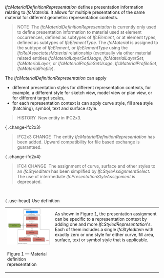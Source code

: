 ﻿_IfcMaterialDefinitionRepresentation_ defines presentation information relating to _IfcMaterial_. It allows for multiple presentations of the same material for different geometric representation contexts.

> NOTE&nbsp; The _IfcMaterialDefinitionRepresentation_ is currently only used to define presentation information to material used at element occurrences, defined as subtypes of _IfcElement_, or at element types, defined as subtypes of _IfcElementType_. The _IfcMaterial_ is assigned to the subtype of _IfcElement_, or _IfcElementType_ using the _IfcRelAssociatesMaterial_ relationship (eventually via other material related entities _IfcMaterialLayerSetUsage_, _IfcMaterialLayerSet_, _IfcMaterialLayer_, or _IfcMaterialProfileSetUsage_, _IfcMaterialProfileSet_, _IfcMaterialProfile_).

The _IfcMaterialDefinitionRepresentation_ can apply

* different presentation styles for different representation contexts, for example, a different style for sketch view, model view or plan view, or for different target scales, 
* for each representation context is can apply curve style, fill area style (hatching), symbol, text and surface style. 

> HISTORY&nbsp; New entity in IFC2x3.

{ .change-ifc2x3}
> IFC2x3 CHANGE&nbsp; The entity _IfcMaterialDefinitionRepresentation_ has been added. Upward compatibility for file based exchange is guaranteed.

{ .change-ifc2x4}
> IFC4 CHANGE&nbsp; The assignment of curve, surface and other styles to an _IfcStyledItem_ has been simplified by _IfcStyleAssignmentSelect_. The use of intermediate _IfcPresentationStyleAssignment_ is deprecated.

&nbsp;

{ .use-head}
Use definition

<table border="0" cellpadding="0" cellspacing="0" summary="use diagram">
      <tr>
        <td valign="top">
          <img src="../../../../../../figures/ifcmaterialdefinitionrepresentation_01.png" alt="use diagram" border="0">
        </td>
	<td>As shown in Figure 1, the presentation assignment can be
      specific to a representation context by adding one and more
      <em>IfcStyledRepresentation</em>'s. Each of them includes a
      single <em>IfcStyledItem</em> with exactly zero or one style
      for either curve, fill area, surface, text or symbol style
      that is applicable.</td>
      </tr>
      <tr>
        <td>
          <p class="figure">Figure 1 &mdash; Material definition representation</p>
        </td>
	<td>&nbsp;</td>
      </tr>
    </table>
